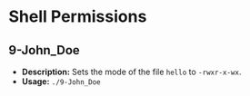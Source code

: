 # Shell Permissions

## 9-John_Doe
- **Description:** Sets the mode of the file `hello` to `-rwxr-x-wx`.
- **Usage:** `./9-John_Doe`
